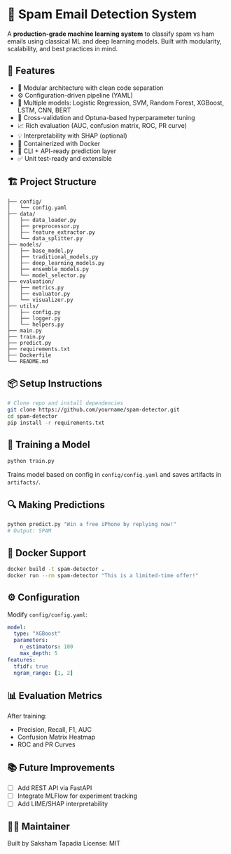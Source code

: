 # 📧 Spam Email Detection System

A **production-grade machine learning system** to classify spam vs ham emails using classical ML and deep learning models. Built with modularity, scalability, and best practices in mind.

## 🚀 Features

- 📂 Modular architecture with clean code separation
- ⚙️ Configuration-driven pipeline (YAML)
- 🧠 Multiple models: Logistic Regression, SVM, Random Forest, XGBoost, LSTM, CNN, BERT
- 🧪 Cross-validation and Optuna-based hyperparameter tuning
- 📈 Rich evaluation (AUC, confusion matrix, ROC, PR curve)
- 💡 Interpretability with SHAP (optional)
- 🐳 Containerized with Docker
- 🧾 CLI + API-ready prediction layer
- ✅ Unit test-ready and extensible

## 🏗️ Project Structure

```
├── config/
│   └── config.yaml
├── data/
│   ├── data_loader.py
│   ├── preprocessor.py
│   ├── feature_extractor.py
│   └── data_splitter.py
├── models/
│   ├── base_model.py
│   ├── traditional_models.py
│   ├── deep_learning_models.py
│   ├── ensemble_models.py
│   └── model_selector.py
├── evaluation/
│   ├── metrics.py
│   ├── evaluator.py
│   └── visualizer.py
├── utils/
│   ├── config.py
│   ├── logger.py
│   └── helpers.py
├── main.py
├── train.py
├── predict.py
├── requirements.txt
├── Dockerfile
└── README.md
```

## 📦 Setup Instructions

```bash
# Clone repo and install dependencies
git clone https://github.com/yourname/spam-detector.git
cd spam-detector
pip install -r requirements.txt
```

## 🧠 Training a Model

```bash
python train.py
```

Trains model based on config in `config/config.yaml` and saves artifacts in `artifacts/`.

## 🔍 Making Predictions

```bash
python predict.py "Win a free iPhone by replying now!"
# Output: SPAM
```

## 🐳 Docker Support

```bash
docker build -t spam-detector .
docker run --rm spam-detector "This is a limited-time offer!"
```

## ⚙️ Configuration

Modify `config/config.yaml`:

```yaml
model:
  type: "XGBoost"
  parameters:
    n_estimators: 100
    max_depth: 5
features:
  tfidf: true
  ngram_range: [1, 2]
```

## 📊 Evaluation Metrics

After training:
- Precision, Recall, F1, AUC
- Confusion Matrix Heatmap
- ROC and PR Curves

## 📚 Future Improvements

- [ ] Add REST API via FastAPI
- [ ] Integrate MLFlow for experiment tracking
- [ ] Add LIME/SHAP interpretability

## 👩‍💻 Maintainer

Built by Saksham Tapadia
License: MIT